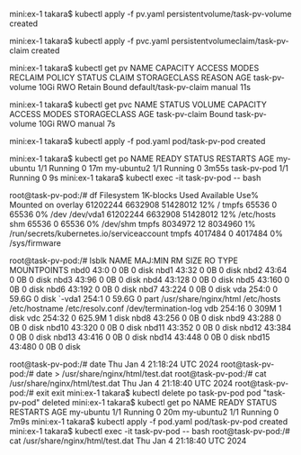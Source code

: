 mini:ex-1 takara$ kubectl apply -f pv.yaml 
persistentvolume/task-pv-volume created

mini:ex-1 takara$ kubectl apply -f pvc.yaml 
persistentvolumeclaim/task-pv-claim created

mini:ex-1 takara$ kubectl get pv
NAME             CAPACITY   ACCESS MODES   RECLAIM POLICY   STATUS   CLAIM                   STORAGECLASS   REASON   AGE
task-pv-volume   10Gi       RWO            Retain           Bound    default/task-pv-claim   manual                  11s

mini:ex-1 takara$ kubectl get pvc
NAME            STATUS   VOLUME           CAPACITY   ACCESS MODES   STORAGECLASS   AGE
task-pv-claim   Bound    task-pv-volume   10Gi       RWO            manual         7s

mini:ex-1 takara$ kubectl apply -f pod.yaml 
pod/task-pv-pod created

mini:ex-1 takara$ kubectl get po
NAME          READY   STATUS    RESTARTS   AGE
my-ubuntu     1/1     Running   0          17m
my-ubuntu2    1/1     Running   0          3m55s
task-pv-pod   1/1     Running   0          9s
mini:ex-1 takara$ kubectl exec -it task-pv-pod -- bash

root@task-pv-pod:/# df
Filesystem     1K-blocks    Used Available Use% Mounted on
overlay         61202244 6632908  51428012  12% /
tmpfs              65536       0     65536   0% /dev
/dev/vda1       61202244 6632908  51428012  12% /etc/hosts
shm                65536       0     65536   0% /dev/shm
tmpfs            8034972      12   8034960   1% /run/secrets/kubernetes.io/serviceaccount
tmpfs            4017484       0   4017484   0% /sys/firmware

root@task-pv-pod:/# lsblk
NAME   MAJ:MIN RM   SIZE RO TYPE MOUNTPOINTS
nbd0    43:0    0     0B  0 disk 
nbd1    43:32   0     0B  0 disk 
nbd2    43:64   0     0B  0 disk 
nbd3    43:96   0     0B  0 disk 
nbd4    43:128  0     0B  0 disk 
nbd5    43:160  0     0B  0 disk 
nbd6    43:192  0     0B  0 disk 
nbd7    43:224  0     0B  0 disk 
vda    254:0    0  59.6G  0 disk 
`-vda1 254:1    0  59.6G  0 part /usr/share/nginx/html
                                 /etc/hosts
                                 /etc/hostname
                                 /etc/resolv.conf
                                 /dev/termination-log
vdb    254:16   0   309M  1 disk 
vdc    254:32   0 625.9M  1 disk 
nbd8    43:256  0     0B  0 disk 
nbd9    43:288  0     0B  0 disk 
nbd10   43:320  0     0B  0 disk 
nbd11   43:352  0     0B  0 disk 
nbd12   43:384  0     0B  0 disk 
nbd13   43:416  0     0B  0 disk 
nbd14   43:448  0     0B  0 disk 
nbd15   43:480  0     0B  0 disk 


root@task-pv-pod:/# date
Thu Jan  4 21:18:24 UTC 2024
root@task-pv-pod:/# date > /usr/share/nginx/html/test.dat
root@task-pv-pod:/# cat /usr/share/nginx/html/test.dat
Thu Jan  4 21:18:40 UTC 2024
root@task-pv-pod:/# exit
exit
mini:ex-1 takara$ kubectl delete po task-pv-pod
pod "task-pv-pod" deleted
mini:ex-1 takara$ kubectl get po
NAME         READY   STATUS    RESTARTS   AGE
my-ubuntu    1/1     Running   0          20m
my-ubuntu2   1/1     Running   0          7m9s
mini:ex-1 takara$ kubectl apply -f pod.yaml 
pod/task-pv-pod created
mini:ex-1 takara$ kubectl exec -it task-pv-pod -- bash
root@task-pv-pod:/# cat /usr/share/nginx/html/test.dat
Thu Jan  4 21:18:40 UTC 2024

